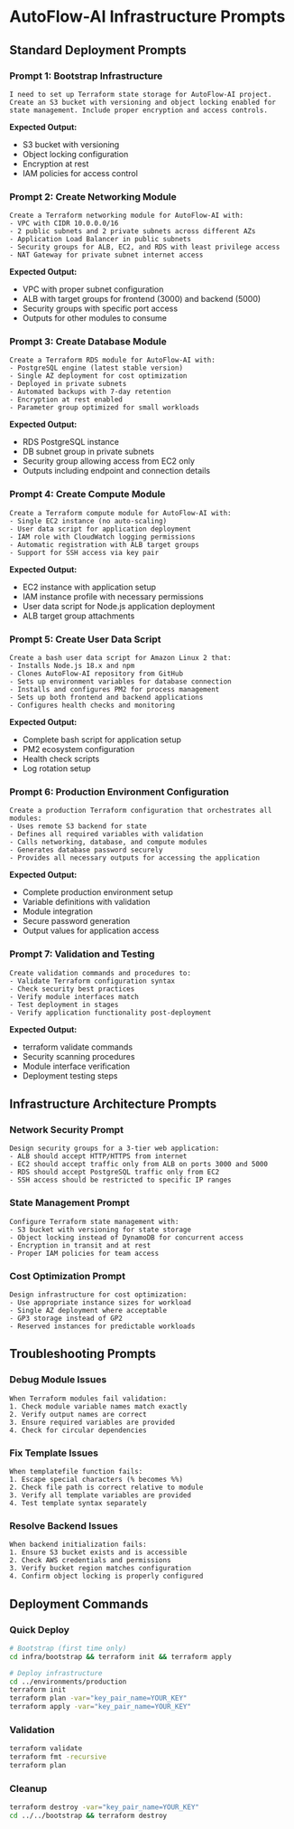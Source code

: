 # AutoFlow-AI Infrastructure Prompts

## Standard Deployment Prompts

### Prompt 1: Bootstrap Infrastructure
```
I need to set up Terraform state storage for AutoFlow-AI project. Create an S3 bucket with versioning and object locking enabled for state management. Include proper encryption and access controls.
```

**Expected Output:**
- S3 bucket with versioning
- Object locking configuration
- Encryption at rest
- IAM policies for access control

### Prompt 2: Create Networking Module
```
Create a Terraform networking module for AutoFlow-AI with:
- VPC with CIDR 10.0.0.0/16
- 2 public subnets and 2 private subnets across different AZs
- Application Load Balancer in public subnets
- Security groups for ALB, EC2, and RDS with least privilege access
- NAT Gateway for private subnet internet access
```

**Expected Output:**
- VPC with proper subnet configuration
- ALB with target groups for frontend (3000) and backend (5000)
- Security groups with specific port access
- Outputs for other modules to consume

### Prompt 3: Create Database Module
```
Create a Terraform RDS module for AutoFlow-AI with:
- PostgreSQL engine (latest stable version)
- Single AZ deployment for cost optimization
- Deployed in private subnets
- Automated backups with 7-day retention
- Encryption at rest enabled
- Parameter group optimized for small workloads
```

**Expected Output:**
- RDS PostgreSQL instance
- DB subnet group in private subnets
- Security group allowing access from EC2 only
- Outputs including endpoint and connection details

### Prompt 4: Create Compute Module
```
Create a Terraform compute module for AutoFlow-AI with:
- Single EC2 instance (no auto-scaling)
- User data script for application deployment
- IAM role with CloudWatch logging permissions
- Automatic registration with ALB target groups
- Support for SSH access via key pair
```

**Expected Output:**
- EC2 instance with application setup
- IAM instance profile with necessary permissions
- User data script for Node.js application deployment
- ALB target group attachments

### Prompt 5: Create User Data Script
```
Create a bash user data script for Amazon Linux 2 that:
- Installs Node.js 18.x and npm
- Clones AutoFlow-AI repository from GitHub
- Sets up environment variables for database connection
- Installs and configures PM2 for process management
- Sets up both frontend and backend applications
- Configures health checks and monitoring
```

**Expected Output:**
- Complete bash script for application setup
- PM2 ecosystem configuration
- Health check scripts
- Log rotation setup

### Prompt 6: Production Environment Configuration
```
Create a production Terraform configuration that orchestrates all modules:
- Uses remote S3 backend for state
- Defines all required variables with validation
- Calls networking, database, and compute modules
- Generates database password securely
- Provides all necessary outputs for accessing the application
```

**Expected Output:**
- Complete production environment setup
- Variable definitions with validation
- Module integration
- Secure password generation
- Output values for application access

### Prompt 7: Validation and Testing
```
Create validation commands and procedures to:
- Validate Terraform configuration syntax
- Check security best practices
- Verify module interfaces match
- Test deployment in stages
- Verify application functionality post-deployment
```

**Expected Output:**
- terraform validate commands
- Security scanning procedures
- Module interface verification
- Deployment testing steps

## Infrastructure Architecture Prompts

### Network Security Prompt
```
Design security groups for a 3-tier web application:
- ALB should accept HTTP/HTTPS from internet
- EC2 should accept traffic only from ALB on ports 3000 and 5000
- RDS should accept PostgreSQL traffic only from EC2
- SSH access should be restricted to specific IP ranges
```

### State Management Prompt
```
Configure Terraform state management with:
- S3 bucket with versioning for state storage
- Object locking instead of DynamoDB for concurrent access
- Encryption in transit and at rest
- Proper IAM policies for team access
```

### Cost Optimization Prompt
```
Design infrastructure for cost optimization:
- Use appropriate instance sizes for workload
- Single AZ deployment where acceptable
- GP3 storage instead of GP2
- Reserved instances for predictable workloads
```

## Troubleshooting Prompts

### Debug Module Issues
```
When Terraform modules fail validation:
1. Check module variable names match exactly
2. Verify output names are correct
3. Ensure required variables are provided
4. Check for circular dependencies
```

### Fix Template Issues
```
When templatefile function fails:
1. Escape special characters (% becomes %%)
2. Check file path is correct relative to module
3. Verify all template variables are provided
4. Test template syntax separately
```

### Resolve Backend Issues
```
When backend initialization fails:
1. Ensure S3 bucket exists and is accessible
2. Check AWS credentials and permissions
3. Verify bucket region matches configuration
4. Confirm object locking is properly configured
```

## Deployment Commands

### Quick Deploy
```bash
# Bootstrap (first time only)
cd infra/bootstrap && terraform init && terraform apply

# Deploy infrastructure
cd ../environments/production
terraform init
terraform plan -var="key_pair_name=YOUR_KEY"
terraform apply -var="key_pair_name=YOUR_KEY"
```

### Validation
```bash
terraform validate
terraform fmt -recursive
terraform plan
```

### Cleanup
```bash
terraform destroy -var="key_pair_name=YOUR_KEY"
cd ../../bootstrap && terraform destroy
```
